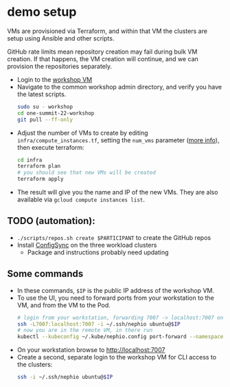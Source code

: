 # demo setup

VMs are provisioned via Terraform, and within that VM the clusters are setup
using Ansible and other scripts.

GitHub rate limits mean repository creation may fail during bulk VM creation.
If that happens, the VM creation will continue, and we can provision the
repositories separately.

* Login to the [workshop VM](https://console.cloud.google.com/compute/instancesDetail/zones/us-central1-a/instances/workshop?project=pure-faculty-367518&supportedpurview=project)
* Navigate to the common workshop admin directory, and verify you have the
  latest scripts.
  ```bash
  sudo su - workshop
  cd one-summit-22-workshop
  git pull --ff-only
  ```
* Adjust the number of VMs to create by editing `infra/compute_instances.tf`,
  setting the `num_vms` parameter ([more info](infra/README.md)), then execute terraform:
  ```bash
  cd infra
  terraform plan
  # you should see that new VMs will be created
  terraform apply
  ```
* The result will give you the name and IP of the new VMs. They are also
  available via `gcloud compute instances list`.


## TODO (automation):
* `./scripts/repos.sh create $PARTICIPANT` to create the GitHub repos
* Install [ConfigSync](https://github.com/nephio-project/nephio-poc#installing-config-sync-in-workload-clusters) on the three workload clusters
  * Package and instructions probably need updating


## Some commands
* In these commands, `$IP` is the public IP address of the workshop VM.
* To use the UI, you need to forward ports from your workstation to the VM, and
  from the VM to the Pod.
  ```bash
  # login from your workstation, forwarding 7007 -> localhost:7007 on the remote VM.
  ssh -L7007:localhost:7007 -i ~/.ssh/nephio ubuntu@$IP
  # now you are in the remote VM, in there run
  kubectl --kubeconfig ~/.kube/nephio.config port-forward --namespace=nephio-webui svc/nephio-webui 7007
  ```
* On your workstation browse to [http://localhost:7007](http://localhost:7007)
* Create a second, separate login to the workshop VM for CLI access to the
  clusters:
  ```bash
  ssh -i ~/.ssh/nephio ubuntu@$IP
  ```
